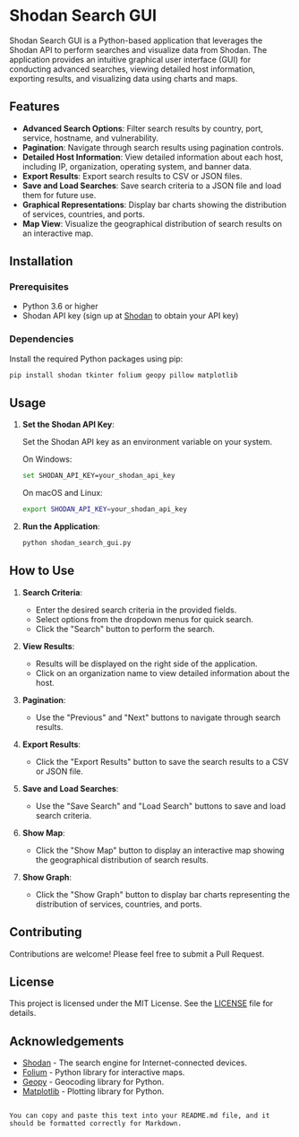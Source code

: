 # Shodan Search GUI

Shodan Search GUI is a Python-based application that leverages the Shodan API to perform searches and visualize data from Shodan. The application provides an intuitive graphical user interface (GUI) for conducting advanced searches, viewing detailed host information, exporting results, and visualizing data using charts and maps.

## Features

- **Advanced Search Options**: Filter search results by country, port, service, hostname, and vulnerability.
- **Pagination**: Navigate through search results using pagination controls.
- **Detailed Host Information**: View detailed information about each host, including IP, organization, operating system, and banner data.
- **Export Results**: Export search results to CSV or JSON files.
- **Save and Load Searches**: Save search criteria to a JSON file and load them for future use.
- **Graphical Representations**: Display bar charts showing the distribution of services, countries, and ports.
- **Map View**: Visualize the geographical distribution of search results on an interactive map.

## Installation

### Prerequisites

- Python 3.6 or higher
- Shodan API key (sign up at [Shodan](https://account.shodan.io/register) to obtain your API key)

### Dependencies

Install the required Python packages using pip:

```bash
pip install shodan tkinter folium geopy pillow matplotlib
```

## Usage

1. **Set the Shodan API Key**:

   Set the Shodan API key as an environment variable on your system.

   On Windows:

   ```bash
   set SHODAN_API_KEY=your_shodan_api_key
   ```

   On macOS and Linux:

   ```bash
   export SHODAN_API_KEY=your_shodan_api_key
   ```

2. **Run the Application**:

   ```bash
   python shodan_search_gui.py
   ```

## How to Use

1. **Search Criteria**:
   - Enter the desired search criteria in the provided fields.
   - Select options from the dropdown menus for quick search.
   - Click the "Search" button to perform the search.

2. **View Results**:
   - Results will be displayed on the right side of the application.
   - Click on an organization name to view detailed information about the host.

3. **Pagination**:
   - Use the "Previous" and "Next" buttons to navigate through search results.

4. **Export Results**:
   - Click the "Export Results" button to save the search results to a CSV or JSON file.

5. **Save and Load Searches**:
   - Use the "Save Search" and "Load Search" buttons to save and load search criteria.

6. **Show Map**:
   - Click the "Show Map" button to display an interactive map showing the geographical distribution of search results.

7. **Show Graph**:
   - Click the "Show Graph" button to display bar charts representing the distribution of services, countries, and ports.

## Contributing

Contributions are welcome! Please feel free to submit a Pull Request.

## License

This project is licensed under the MIT License. See the [LICENSE](LICENSE) file for details.

## Acknowledgements

- [Shodan](https://www.shodan.io/) - The search engine for Internet-connected devices.
- [Folium](https://python-visualization.github.io/folium/) - Python library for interactive maps.
- [Geopy](https://geopy.readthedocs.io/en/stable/) - Geocoding library for Python.
- [Matplotlib](https://matplotlib.org/) - Plotting library for Python.
```

You can copy and paste this text into your README.md file, and it should be formatted correctly for Markdown.
